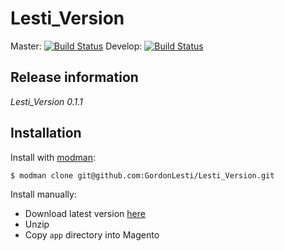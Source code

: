 Lesti_Version
=============

Master:
[![Build Status](https://travis-ci.org/GordonLesti/Lesti_Version.svg?branch=master)](https://travis-ci.org/GordonLesti/Lesti_Version)
Develop:
[![Build Status](https://travis-ci.org/GordonLesti/Lesti_Version.svg?branch=develop)](https://travis-ci.org/GordonLesti/Lesti_Version)

## Release information

*Lesti_Version 0.1.1*

## Installation

Install with [modman](https://github.com/colinmollenhour/modman):

    $ modman clone git@github.com:GordonLesti/Lesti_Version.git

Install manually:

* Download latest version [here](https://github.com/GordonLesti/Lesti_Version/archive/master.zip)
* Unzip
* Copy `app` directory into Magento
